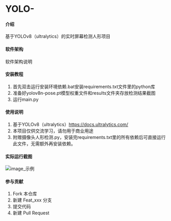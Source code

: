 # YOLO-

#### 介绍
基于YOLOv8（ultralytics）的实时屏幕检测人形项目

#### 软件架构
软件架构说明


#### 安装教程

1.  首先双击运行安装环境依赖.bat安装requirements.txt文件里的python库
2.  准备好yolov8n-pose.pt模型权重文件和results文件夹存放检测结果截图
3.  运行main.py

#### 使用说明

1.  基于YOLOv8（ultralytics）https://docs.ultralytics.com/
2.  本项目仅供交流学习，请勿用于商业用途
3.  附赠摄像头人形检测.py，安装完requirements.txt里的所有依赖后可直接运行此文件，无需额外再安装依赖。

#### 实际运行截图
![image_示例](https://github.com/Sempre0721/YOLO-/assets/141326593/2669ffde-7b29-4cba-acb3-3fae848e9cbf)


#### 参与贡献

1.  Fork 本仓库
2.  新建 Feat_xxx 分支
3.  提交代码
4.  新建 Pull Request


